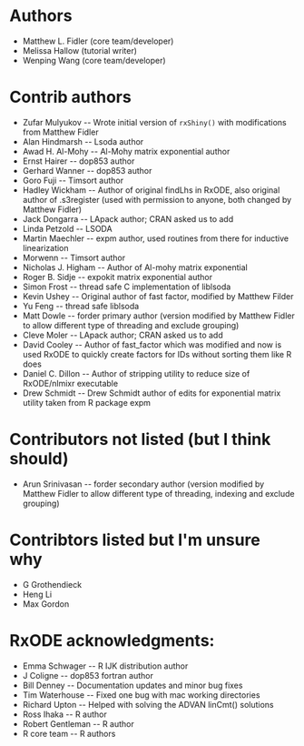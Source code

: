 # Authors
 * Matthew L. Fidler (core team/developer)
 * Melissa Hallow (tutorial writer)
 * Wenping Wang (core team/developer)

# Contrib authors
 * Zufar Mulyukov -- Wrote initial version of `rxShiny()` with modifications from Matthew Fidler
 * Alan Hindmarsh -- Lsoda author
 * Awad H. Al-Mohy -- Al-Mohy matrix exponential author
 * Ernst Hairer -- dop853 author
 * Gerhard Wanner -- dop853 author
 * Goro Fuji -- Timsort author
 * Hadley Wickham -- Author of original findLhs in RxODE, also original author of .s3register (used with permission to anyone, both changed by Matthew Fidler)
 * Jack Dongarra -- LApack author; CRAN asked us to add
 * Linda Petzold -- LSODA
 * Martin Maechler -- expm author, used routines from there for inductive linearization
 * Morwenn -- Timsort author
 * Nicholas J. Higham -- Author of Al-mohy matrix exponential
 * Roger B. Sidje -- expokit matrix exponential author
 * Simon Frost -- thread safe C implementation of liblsoda
 * Kevin Ushey -- Original author of fast factor, modified by Matthew Filder
 * Yu Feng -- thread safe liblsoda
 * Matt Dowle -- forder primary author (version modified by Matthew Fidler to allow different type of threading and exclude grouping)
 * Cleve Moler -- LApack author; CRAN asked us to add
 * David Cooley -- Author of fast_factor which was modified and now is used RxODE to quickly create factors for IDs without sorting them like R does
 * Daniel C. Dillon -- Author of stripping utility to reduce size of RxODE/nlmixr executable
 * Drew Schmidt -- Drew Schmidt author of edits for exponential matrix utility taken from R package expm


# Contributors not listed (but I think should)
 * Arun Srinivasan -- forder secondary author (version modified by Matthew Fidler to allow different type of threading, indexing and exclude grouping)
 
# Contribtors listed but I'm unsure why
 * G Grothendieck
 * Heng Li
 * Max Gordon
 
# RxODE acknowledgments:
 * Emma Schwager -- R IJK distribution author
 * J Coligne -- dop853 fortran author
 * Bill Denney -- Documentation updates and minor bug fixes
 * Tim Waterhouse -- Fixed one bug with mac working directories
 * Richard Upton -- Helped with solving the ADVAN linCmt() solutions
 * Ross Ihaka -- R author
 * Robert Gentleman -- R author
 * R core team -- R authors
